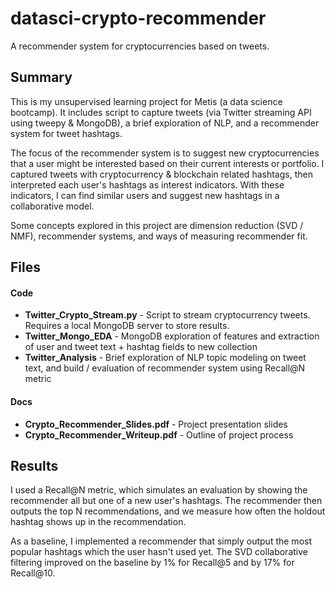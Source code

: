 # datasci-crypto-recommender
A recommender system for cryptocurrencies based on tweets.

## Summary
This is my unsupervised learning project for Metis (a data science bootcamp). It includes script to capture tweets (via Twitter streaming API using tweepy & MongoDB), a brief exploration of NLP, and a recommender system for tweet hashtags.

The focus of the recommender system is to suggest new cryptocurrencies that a user might be interested based on their current interests or portfolio. I captured tweets with cryptocurrency & blockchain related hashtags, then interpreted each user's hashtags as interest indicators. With these indicators, I can find similar users and suggest new hashtags in a collaborative model.

Some concepts explored in this project are dimension reduction (SVD / NMF), recommender systems, and ways of measuring recommender fit.

## Files
#### Code
* **Twitter_Crypto_Stream.py** - Script to stream cryptocurrency tweets. Requires a local MongoDB server to store results.
* **Twitter_Mongo_EDA** - MongoDB exploration of features and extraction of user and tweet text + hashtag fields to new collection
* **Twitter_Analysis** - Brief exploration of NLP topic modeling on tweet text, and build / evaluation of recommender system using Recall@N metric

#### Docs
* **Crypto_Recommender_Slides.pdf** - Project presentation slides
* **Crypto_Recommender_Writeup.pdf** - Outline of project process

## Results
I used a Recall@N metric, which simulates an evaluation by showing the recommender all but one of a new user's hashtags. The recommender then outputs the top N recommendations, and we measure how often the holdout hashtag shows up in the recommendation.

As a baseline, I implemented a recommender that simply output the most popular hashtags which the user hasn't used yet. The SVD collaborative filtering improved on the baseline by 1% for Recall@5 and by 17% for Recall@10.
